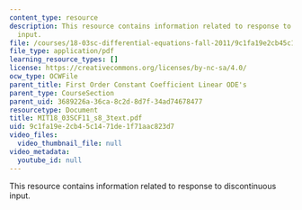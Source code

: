 ```yaml
---
content_type: resource
description: This resource contains information related to response to discontinuous
  input.
file: /courses/18-03sc-differential-equations-fall-2011/9c1fa19e2cb45c1471de1f71aac823d7_MIT18_03SCF11_s8_3text.pdf
file_type: application/pdf
learning_resource_types: []
license: https://creativecommons.org/licenses/by-nc-sa/4.0/
ocw_type: OCWFile
parent_title: First Order Constant Coefficient Linear ODE's
parent_type: CourseSection
parent_uid: 3689226a-36ca-8c2d-8d7f-34ad74678477
resourcetype: Document
title: MIT18_03SCF11_s8_3text.pdf
uid: 9c1fa19e-2cb4-5c14-71de-1f71aac823d7
video_files:
  video_thumbnail_file: null
video_metadata:
  youtube_id: null
---
```

This resource contains information related to response to discontinuous input.